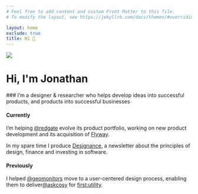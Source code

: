 ```yaml
---
# Feel free to add content and custom Front Matter to this file.
# To modify the layout, see https://jekyllrb.com/docs/themes/#overriding-theme-defaults

layout: home
exclude: true 
title: Hi 👋
---
```


<img src="{{ site.baseurl }}/images/me-circle.png" class="avatar"/>

<h1>Hi, I'm Jonathan</h1>
### I’m a designer & researcher who helps develop ideas into successful products, and products into successful businesses

#### Currently
I’m helping <a href="https://www.red-gate.com/" target="_blank">@redgate</a> evolve its product portfolio, working on new product development and its acquisition of [Flyway](https://flywaydb.org/). 

In my spare time I produce <a href="https://designance.substack.com">Designance</a>, a newsletter about the principles of design, finance and investing in software.  
                
#### Previously
I helped <a href="https://twitter.com/geomonitors" target="_blank">@geomonitors</a> move to a user-centered design process, enabling them to deliver<a href="https://twitter.com/@askcosy" target="_blank">@askcosy</a> for <a href="https://www.first-utility.com/cosy" target="_blank">first:utility</a>.


